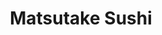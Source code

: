 ---
layout: place
title: Matsutake Sushi
permalink: /virginia/arlington/matsutake-sushi.html
stateAbbr: VA
stateName: Virginia
cityName: Arlington
seo:
  type: restaurant
  links: https://www.flyreagan.com/store/matsutake-sushi
place_id: ChIJFZy6PdOwt4kRhTqnMRa0Enc
photos:
  - name: >-
      places/ChIJFZy6PdOwt4kRhTqnMRa0Enc/photos/AeeoHcJrphk6X5jwGjDF_izQ8bhPZOuGpiL-n4xnKLf5s_AiwijiFugsfWUsVKBxqoxXsh3dCcoM4yFSh7INvI346yjd1ZkoHRp8zxguuHVUpAJrsrEeUJ1R_ehuyECeayQmLTdUmPcgjX7opex9MqBMUUH1GRKWaHI7LYrUUfWmGsfoarlzma6q7JnhtbQcuFepzG1fG-33iRJjEoHxBeydJAIM31FX8HPXeXUNF1u3su5HhAEHl2fqFO0SAy1rf578pGZBukNDay_5JLJK_Db8IIByh5xbVPG7nz12fplJWuJO6GuF_6EYD5zZEUJpMaZzQKwTaJL8WcnBJ5lPmoFGO-sxD0kDoZe3X9PJ6tOdnmXFBjqEPG6_-KiUyETbWjTobglC1Oi_eaj223QcnhFZKXLJoeZf59ZiQx_pld71q76_Pg
    widthPx: 4032
    heightPx: 3024
    authorAttributions:
      - displayName: Joey FLORIDA
        uri: https://maps.google.com/maps/contrib/101768574976084424102
        photoUri: >-
          https://lh3.googleusercontent.com/a-/ALV-UjW2c8O1OMElC1R1vNgbjjvmLh5XE-P3GXETzCmonjFPaCrD5yE=s100-p-k-no-mo
    flagContentUri: >-
      https://www.google.com/local/imagery/report/?cb_client=maps_api_places.places_api&image_key=!1e10!2sCIHM0ogKEICAgIDx8-PwIw&hl=en-US
    googleMapsUri: >-
      https://www.google.com/maps/place//data=!3m4!1e2!3m2!1sCIHM0ogKEICAgIDx8-PwIw!2e10!4m2!3m1!1s0x89b7b0d33dba9c15:0x7712b41631a73a85
  - name: >-
      places/ChIJFZy6PdOwt4kRhTqnMRa0Enc/photos/AeeoHcJMfPA-3W0l7xx3SbQBdBzF9CqcoNwfX8N8uJUNgSFLThYBB9RR7bvfNdRXnnMTO_7Kux9ZZUYM9Mat4YkgOZY6z-kwtisIgvcCgWW9b7qyiLp0m4-K5wYBWL5va9GzbgXF3Q_Hn3Ms8NAaduBRfUsvF9Oc6FtkjSOmZdkO2L4KGjaaD9OKrHlQLh7bgusqHM_4TjqVr7vUSDNc5HnYqvb8vhdc3ZNNdtV4BbcsSAxKWGnTC9xxecO9W4GeS0DXOMyMgrTMlN0fZUL-f5eTFcP368kq8Mpr4Op0wD16HzOvKJ6A-It10oWEVl-qvLldIvkFY1MB4nQEfaglIrzQWhmdjBgkD-b_nHBUV3hvZVkBswWex7w4MI3nUdl7VRpCjFj4KWMowJt2b0NbIg-VH8wADVjGbNJYrqFivMABrSk8sQ1e
    widthPx: 2023
    heightPx: 994
    authorAttributions:
      - displayName: Jooho Song
        uri: https://maps.google.com/maps/contrib/117031918460193160628
        photoUri: >-
          https://lh3.googleusercontent.com/a-/ALV-UjW5l_SkO-24tW4zcblW2dPmwwcZmeZoeQ7qseBZ1WKG8TPnHJqPEQ=s100-p-k-no-mo
    flagContentUri: >-
      https://www.google.com/local/imagery/report/?cb_client=maps_api_places.places_api&image_key=!1e10!2sCIHM0ogKEICAgICOxL6Z3AE&hl=en-US
    googleMapsUri: >-
      https://www.google.com/maps/place//data=!3m4!1e2!3m2!1sCIHM0ogKEICAgICOxL6Z3AE!2e10!4m2!3m1!1s0x89b7b0d33dba9c15:0x7712b41631a73a85
  - name: >-
      places/ChIJFZy6PdOwt4kRhTqnMRa0Enc/photos/AeeoHcLTFffyDIwE1aZbdX_ycbi0Gv8RNSznCl3MMXmDi4h9Et2SXpdxp7BsyRcXFYaBZlSR5MPYzAoao6ySS6HPXtsWgM9ehZYMD_T8re8SsWywcAzaqVmvx8rGOzfT4H0JCoXWVR8WrzICxJUosKc22HbYWyg4N4aAFIgsE_RLE4IO6R-0NmFGYeqEsmluRYkxDnJJgf8wKxJaBzo8jHY2lr_qwM8E-00jc2DDkA-Rrp4IT5B0Ucaj4KsfHYUGkZgrfrrCz1w6oR6P8fjQZHoCmhbnT8qYmjwImDkgMVzTWxHfk9ZYEmtUuLr2SZMbyuHstQwBKpR45YAPKr8aIXea9TTq1taRqECtyzI3vStTcybm2aHy-XKfw7BE1R7uxq8ONl5DBBkJBt7VKIAkxqq2NYYuK-rcdBoF4KhmMZ6w9j8
    widthPx: 4032
    heightPx: 3024
    authorAttributions:
      - displayName: H S
        uri: https://maps.google.com/maps/contrib/114131725345690417243
        photoUri: >-
          https://lh3.googleusercontent.com/a/ACg8ocIVho5kbEeLW6P-mtKCP6V2ldYLY91_fnUjSCkJGuJg-ADzTw=s100-p-k-no-mo
    flagContentUri: >-
      https://www.google.com/local/imagery/report/?cb_client=maps_api_places.places_api&image_key=!1e10!2sCIHM0ogKEICAgICDn5PtEw&hl=en-US
    googleMapsUri: >-
      https://www.google.com/maps/place//data=!3m4!1e2!3m2!1sCIHM0ogKEICAgICDn5PtEw!2e10!4m2!3m1!1s0x89b7b0d33dba9c15:0x7712b41631a73a85
  - name: >-
      places/ChIJFZy6PdOwt4kRhTqnMRa0Enc/photos/AeeoHcIi2To0MNzWGIfZ9D6EK20rK2nRlAVtCiNY_OopD6gkyX0mhD0qVjvIpsJBLJw3VIhhjuk-Jltwj3SPHXwHFgpyJ87fmpHsFR29JrShlrZHjn1qjswobJrKpqsuTUiIeANvfEy-gosddf5-v8feaF9wR7k3HP370csdT9Yv6TAdU7oET1oUrtoIuruoyUNOUln01KrIdSq_IuJ1IZbWjgv0LTSqxA5wTZpzA0vl42iv7e5hoUrZbw4SIAi4ol1BJn09RhxZN4m6j86S3faRC23QJvDDXAhe8JIyEGZNVDtdRTFqbaI-vHHvvniH8_lqusgi0IN-KSEK-J1KwoAVhM6PW5Oqj3AWw-PFe1L1bXIr8ELHgoEKAw4WITsyFVGiyVfuZh7Gu8URPLe8dLISP5QsdE08k6_G016whTRveRD9Iw
    widthPx: 4096
    heightPx: 3072
    authorAttributions:
      - displayName: Arjun Kaul
        uri: https://maps.google.com/maps/contrib/106845555095097830277
        photoUri: >-
          https://lh3.googleusercontent.com/a-/ALV-UjUukn8hf2ybQmMbORFUHN1otYDxOtn8uws8AtlI9dA49bZuAW7f=s100-p-k-no-mo
    flagContentUri: >-
      https://www.google.com/local/imagery/report/?cb_client=maps_api_places.places_api&image_key=!1e10!2sCIHM0ogKEICAgIDn0rbsSw&hl=en-US
    googleMapsUri: >-
      https://www.google.com/maps/place//data=!3m4!1e2!3m2!1sCIHM0ogKEICAgIDn0rbsSw!2e10!4m2!3m1!1s0x89b7b0d33dba9c15:0x7712b41631a73a85
  - name: >-
      places/ChIJFZy6PdOwt4kRhTqnMRa0Enc/photos/AeeoHcJQy33o-6xLHSlCH6eYKwwtNWbjPue0ITfj8yXiD65CVP20b1aWIawost3t3buzlemilk1qH3BB0tnwZOh3nYR8qGpQ2hCE_bK8MojfJRGsztKYQcAShjOiG2AbOeoV97Lav1d6RifsAZf2MbfUKI_OiCLKJqEaajZGFIBDlze5Wjfq4jRHz0bQz1xZME57Y-Orf0On5DwB_itZccs1EkOp5S_Kn-vpskBNE8_Xg1wB24r0JgtJpMDNxcl4eHixwoxW0T0ycfv8FozL1LwHlQ84dxushyJzef-y2X4W6-qwJM25rO9IK80PV18_KWvdP-wEkDm2woD7IRwYD7g90RtBRj5n4cWBwpDauGIQGLd2IG1_EgD3ZUTumPBfwZlQQmuNXEwgTXO1quM_JKP9UGjrDfCWP0CJxM2YoRP1yQ4
    widthPx: 4000
    heightPx: 3000
    authorAttributions:
      - displayName: Daniel Laguna
        uri: https://maps.google.com/maps/contrib/114606234398672714939
        photoUri: >-
          https://lh3.googleusercontent.com/a-/ALV-UjWr0hhD351c8yqFPMFa_xJRmxe_tsxRJUVSUBn3Rq2O8FqyGxB9Kg=s100-p-k-no-mo
    flagContentUri: >-
      https://www.google.com/local/imagery/report/?cb_client=maps_api_places.places_api&image_key=!1e10!2sCIHM0ogKEICAgMDQ--HbLA&hl=en-US
    googleMapsUri: >-
      https://www.google.com/maps/place//data=!3m4!1e2!3m2!1sCIHM0ogKEICAgMDQ--HbLA!2e10!4m2!3m1!1s0x89b7b0d33dba9c15:0x7712b41631a73a85
  - name: >-
      places/ChIJFZy6PdOwt4kRhTqnMRa0Enc/photos/AeeoHcLslnq1skUFUjcBhdcBzR8TQ5rgIcg6zJK1tb4Zk8BFb9NQkooPY9QgTILAI4iT0B5wpX7kwSB-Uizk1k33EaZCEYSGsx2HUYQ2DUw2H4tkm-IorsFhDQmeCe1NbgYabzhHIMf0Q-rpp8eZ5tNDbsp5Na3X0TUmsAL4b7wEDnZtosIk92dC0zP6XEYhXJtStmx1qzafuK5ZNewsOXdLDH0NtaR2DN89y8-GPS6cNRGS2YMzb6a-eXAc3B7KN9ZghQbMWVyKMkWyucIogSr4__wT2GQ1MH_ZfK9rQ3jy_HURaJ5d5lSzdlkXNT9jSmgcJEhxIlfQmzvn4BBrFExP5hoDuX9-0nI86BQawiZYr0yOwi1DLMumHPcSH_QEbniLGuChjd1n6hUMk7E_yHOVu5n_5osp-nY1uQMjlCw4FsrbRQ
    widthPx: 3000
    heightPx: 4000
    authorAttributions:
      - displayName: Drmayor
        uri: https://maps.google.com/maps/contrib/118127276136645452318
        photoUri: >-
          https://lh3.googleusercontent.com/a-/ALV-UjXboRY_khnMpYaEiLkJeo33qAHbSlJBss2Bt4i35lA3KraxmNHt=s100-p-k-no-mo
    flagContentUri: >-
      https://www.google.com/local/imagery/report/?cb_client=maps_api_places.places_api&image_key=!1e10!2sCIHM0ogKEICAgICbgPGZcA&hl=en-US
    googleMapsUri: >-
      https://www.google.com/maps/place//data=!3m4!1e2!3m2!1sCIHM0ogKEICAgICbgPGZcA!2e10!4m2!3m1!1s0x89b7b0d33dba9c15:0x7712b41631a73a85
  - name: >-
      places/ChIJFZy6PdOwt4kRhTqnMRa0Enc/photos/AeeoHcJnIM7FPgtnmemLbD7UR7zsrTscm7qhSGgIhnjsvSKs-hJd0qyph6_E_zloUXXJ0idUhcj3VWO9jcBunmk6tenNo36Y_N82w5ia_l5PgNvL0GYjZMwc2S3-WRWUdQPGmmGtr7Bc3UEGPlD82BthUWlQLK0uP9jPKHjl5v8iGd7HdX-YmqSJMccz1J7k_1O4nOSelCazGNmoJUCiTorWbAM6Bv_8B2Wo_oF7PdxJvWRJf2Y8qtA8Fuc5Pm-XHqLvIPbY9RTK1Wqhbt-5nlor-I27VKkloEP-qt-ore3VrUjxvz3CbSKFghP00idXYMpA36cH5drJ0agsB59cRJHN_LMLMa9Vdvj0TRkVgPwvGyvN5bAbqP0xm9zXoAYPQg3l6wR2CRRIvpxl1KHOu2MtWniUNKCvLqh2OvALE0AIpYI2Qg
    widthPx: 4032
    heightPx: 3024
    authorAttributions:
      - displayName: Breit M
        uri: https://maps.google.com/maps/contrib/105773776850487863729
        photoUri: >-
          https://lh3.googleusercontent.com/a-/ALV-UjVsCWX5kljpDRs6Zqxk76PBmOThhhd46ozCGorGnBVuGkWEwLqUqw=s100-p-k-no-mo
    flagContentUri: >-
      https://www.google.com/local/imagery/report/?cb_client=maps_api_places.places_api&image_key=!1e10!2sCIHM0ogKEICAgIDRiPuDcQ&hl=en-US
    googleMapsUri: >-
      https://www.google.com/maps/place//data=!3m4!1e2!3m2!1sCIHM0ogKEICAgIDRiPuDcQ!2e10!4m2!3m1!1s0x89b7b0d33dba9c15:0x7712b41631a73a85
  - name: >-
      places/ChIJFZy6PdOwt4kRhTqnMRa0Enc/photos/AeeoHcKsg2WCHXGo1quTHAhzDee_DHlbbvfpRUnYaPsQi8reNSPvWXgbfL5h7Shxgnt43FqITp3j3CGglCnaJkZ38TUUxou91Um01ANI9VF2JYOdq9BmhAw4yDK2dfUSmF8ffpCnh_ycqRRPKBErUXA5grTI-TZsdtR9_ATlykglJ25R1icEHq2N_y_srAVIRPOxANttkqeHRqGWyo03ACbqAU_pyLfs_CuW4HLo6wo6Xk7wXpgyXAXcg5sp4gNMALuaq9UJKl51PMukPCPnFQyMvhc34Bo_shURv7BkBplcb0w_sNbVNvLbOPzC_5Qk60_WzjYvQJPbsPnISRGsG0GBgN4sbyAb20imz6vPxz9DtVP_jcIwKyYDc-_F3bloM38lLqMonT0dbjYai9_h3OaPwh2QU8tdCgVOpdfJug-D9kal4qWb
    widthPx: 3600
    heightPx: 4800
    authorAttributions:
      - displayName: EK T
        uri: https://maps.google.com/maps/contrib/112483882933590098299
        photoUri: >-
          https://lh3.googleusercontent.com/a-/ALV-UjWfomrwjyxlV4LIr6r4M1juRcHVOU7ivsNm0UusQgDfjUoqAQF-=s100-p-k-no-mo
    flagContentUri: >-
      https://www.google.com/local/imagery/report/?cb_client=maps_api_places.places_api&image_key=!1e10!2sCIHM0ogKEICAgID7xtOP2gE&hl=en-US
    googleMapsUri: >-
      https://www.google.com/maps/place//data=!3m4!1e2!3m2!1sCIHM0ogKEICAgID7xtOP2gE!2e10!4m2!3m1!1s0x89b7b0d33dba9c15:0x7712b41631a73a85
  - name: >-
      places/ChIJFZy6PdOwt4kRhTqnMRa0Enc/photos/AeeoHcL7sgLkxM-M7t2Yjxbkd144lJ3LXNYFt44jUE5BpB76AA8l_8yLMWX-xvDaEQuA8t20AHlxbJh7d9DfZeMiTpfvSFiHTY2O3qZmrfbkW2LdVMYhQv8sW22700tnVAZ0oQtFWpu90o3Xn9LI5sijg8cmEQvGTadopGY1AnwOKvgNfOdFEkj5rloqCdtk6Y8xXUP7s6l977V0EqdEdUMXAlZB7obahQcFKcHRDESCtRIdV8QTgEkxd0x5n9QfBHRdkaViF-YvCCuMtVhJXAuAYzk4NiBDdyRvGHXg2ORRaE1PWVWJPLUGYdo07dZJuU1bGpWXSUQRjwurw3DGsh_ST66LgexnG5_y3MSHtpgl8H3JAFccQ3-j730IHPljJGbVxP96Y_a7qemweGwJ5kkAmAyIQUpadppSxSJnnsPVh6pU3Q
    widthPx: 4624
    heightPx: 3472
    authorAttributions:
      - displayName: Li-Cheng Tsai
        uri: https://maps.google.com/maps/contrib/102742526798717742578
        photoUri: >-
          https://lh3.googleusercontent.com/a-/ALV-UjVp90jAZ9jRTaYrxnHc23seamAHGS95tjITMjnn9QqS11vmIfRVOA=s100-p-k-no-mo
    flagContentUri: >-
      https://www.google.com/local/imagery/report/?cb_client=maps_api_places.places_api&image_key=!1e10!2sCIHM0ogKEICAgICvuMDxCQ&hl=en-US
    googleMapsUri: >-
      https://www.google.com/maps/place//data=!3m4!1e2!3m2!1sCIHM0ogKEICAgICvuMDxCQ!2e10!4m2!3m1!1s0x89b7b0d33dba9c15:0x7712b41631a73a85
  - name: >-
      places/ChIJFZy6PdOwt4kRhTqnMRa0Enc/photos/AeeoHcJElUHFH66IHQ8mAlJyUNfytAZ-Rp6Hj_wNSOALKtJqkVdFBGyekgZf6pF1bey8N21WzT93f0Z8R23hzDWU5nY8s7GR7ALfmJqU6RWYRtRLVQr6Abl4MsJR-nuRfyGlbpU_mFrwKki2bx8k0MNfbI_ER7SPAY1nAuOpB3vWUVd6V6YTCvoQIrYDGD4hL2k3cB1HuShfac9o7r6G8tM_oG4Mh3kQKW062gD3tisOi_bB8yJXLzHiG38SnPeli4oxZILjXIj3TMvpLkpBFLB_6Gb2NmdwQ6V_TOknPNiWuEn7iTwpN1o0HgGbEDWXWkSPQYVE-38dpYvZEGoKlSGfkFKyyXjuBouwn1FH5qMNPJ0vEBsTZ7MHG5jqLSORx2Eu8ZHl28j_-qXlk-XeCOU089wZz9_sks11wvMWWpH0EYr6vh0j
    widthPx: 4080
    heightPx: 3072
    authorAttributions:
      - displayName: Pablo Martone
        uri: https://maps.google.com/maps/contrib/112823990426917716693
        photoUri: >-
          https://lh3.googleusercontent.com/a-/ALV-UjXXtuT_Rqd5GQmGUZ2vt0-m8ScQzgTLD233id63YyFUEcXpJO-Lyw=s100-p-k-no-mo
    flagContentUri: >-
      https://www.google.com/local/imagery/report/?cb_client=maps_api_places.places_api&image_key=!1e10!2sCIHM0ogKEICAgIDxteOfpAE&hl=en-US
    googleMapsUri: >-
      https://www.google.com/maps/place//data=!3m4!1e2!3m2!1sCIHM0ogKEICAgIDxteOfpAE!2e10!4m2!3m1!1s0x89b7b0d33dba9c15:0x7712b41631a73a85
address: >-
  Reagan National Airport National Hall, 2401 Ronald Reagan Washington National
  Airport Access Rd, Arlington, VA 22202, USA
street: >-
  Reagan National Airport National Hall,2401 Ronald Reagan Washington National
  Airport Access Rd
city: Arlington
state: VA
zip: '22202'
country: USA
neighborhood: null
latitude: '38.853693'
longitude: '-77.042791'
accessibility_options:
  wheelchairAccessibleParking: true
  wheelchairAccessibleEntrance: true
  wheelchairAccessibleRestroom: true
  wheelchairAccessibleSeating: true
business_status: OPERATIONAL
name: Matsutake Sushi
google_maps_links:
  directionsUri: >-
    https://www.google.com/maps/dir//''/data=!4m7!4m6!1m1!4e2!1m2!1m1!1s0x89b7b0d33dba9c15:0x7712b41631a73a85!3e0
  placeUri: https://maps.google.com/?cid=8580118247509539461
  writeAReviewUri: >-
    https://www.google.com/maps/place//data=!4m3!3m2!1s0x89b7b0d33dba9c15:0x7712b41631a73a85!12e1
  reviewsUri: >-
    https://www.google.com/maps/place//data=!4m4!3m3!1s0x89b7b0d33dba9c15:0x7712b41631a73a85!9m1!1b1
  photosUri: >-
    https://www.google.com/maps/place//data=!4m3!3m2!1s0x89b7b0d33dba9c15:0x7712b41631a73a85!10e5
primary_type: Sushi Restaurant
opening_hours:
  openNow: true
  periods:
    - open:
        day: 0
        hour: 10
        minute: 30
      close:
        day: 0
        hour: 21
        minute: 0
    - open:
        day: 1
        hour: 10
        minute: 30
      close:
        day: 1
        hour: 21
        minute: 0
    - open:
        day: 2
        hour: 10
        minute: 30
      close:
        day: 2
        hour: 21
        minute: 0
    - open:
        day: 3
        hour: 10
        minute: 30
      close:
        day: 3
        hour: 21
        minute: 0
    - open:
        day: 4
        hour: 10
        minute: 30
      close:
        day: 4
        hour: 21
        minute: 0
    - open:
        day: 5
        hour: 10
        minute: 30
      close:
        day: 5
        hour: 21
        minute: 0
    - open:
        day: 6
        hour: 10
        minute: 30
      close:
        day: 6
        hour: 21
        minute: 0
  weekdayDescriptions:
    - 'Monday: 10:30 AM – 9:00 PM'
    - 'Tuesday: 10:30 AM – 9:00 PM'
    - 'Wednesday: 10:30 AM – 9:00 PM'
    - 'Thursday: 10:30 AM – 9:00 PM'
    - 'Friday: 10:30 AM – 9:00 PM'
    - 'Saturday: 10:30 AM – 9:00 PM'
    - 'Sunday: 10:30 AM – 9:00 PM'
  nextCloseTime: '2025-05-04T01:00:00Z'
secondary_opening_hours:
  regular:
    weekdayDescriptions: null
    type: null
  current:
    weekdayDescriptions: null
    type: null
phone: (703) 417-0521
price_level: PRICE_LEVEL_MODERATE
price_range: $20 &ndash; $30
rating: '3.8'
rating_count: 184
website: https://www.flyreagan.com/store/matsutake-sushi
description: >-
  Discover Matsutake Sushi in Arlington, VA$$$Matsutake Sushi in Arlington,
  Virginia, offers a relaxed dining experience right at Ronald Reagan Washington
  National Airport, perfect for travelers seeking fresh Japanese-inspired meals.
  This spot specializes in a variety of sushi options and other Asian favorites,
  complemented by a selection of wine and beer to enhance your meal. With its
  convenient location and accessibility features, it's an ideal choice for those
  exploring sushi restaurants nearby, providing a quick yet satisfying break
  from airport hustle. The moderate pricing and extended hours make it easy to
  enjoy authentic flavors without straying far from your gate, appealing to
  anyone hunting for top-rated sushi in the area.
generative_summary: >-
  Discover Matsutake Sushi in Arlington, VA$$$Matsutake Sushi in Arlington,
  Virginia, offers a relaxed dining experience right at Ronald Reagan Washington
  National Airport, perfect for travelers seeking fresh Japanese-inspired meals.
  This spot specializes in a variety of sushi options and other Asian favorites,
  complemented by a selection of wine and beer to enhance your meal. With its
  convenient location and accessibility features, it's an ideal choice for those
  exploring sushi restaurants nearby, providing a quick yet satisfying break
  from airport hustle. The moderate pricing and extended hours make it easy to
  enjoy authentic flavors without straying far from your gate, appealing to
  anyone hunting for top-rated sushi in the area.
generative_disclosure: Summarized by AI using the Grok-3-Mini model.
reviews: null
review_summary: >-
  Visitor Feedback Highlights$$$Visitors often praise Matsutake Sushi for its
  fresh rolls and efficient service, making it a go-to option for airport stops
  that hit the spot. While the overall vibe earns solid marks with a rating
  around 3.8, some folks note that portions could be more generous, though the
  flavors generally keep things enjoyable. It's frequently mentioned as a
  reliable pick for casual bites, especially if you're in the mood for
  Japanese-inspired dishes on the fly. Overall, the consensus leans positive,
  with many appreciating the convenience and variety, though a few suggest it
  shines brightest for quick visits rather than elaborate meals. If you're
  looking for sushi places near you, this spot delivers a straightforward and
  mostly satisfying experience worth considering.
review_disclosure: Summarized by AI using the Grok-3-Mini model.
parking_options: null
payment_options: null
allow_dogs: null
curbside_pickup: null
delivery: null
dine_in: null
good_for_children: null
good_for_groups: null
good_for_sports: null
live_music: null
menu_for_children: null
outdoor_seating: null
reservable: null
restroom: null
serves_beer: null
serves_breakfast: null
serves_brunch: null
serves_cocktails: null
serves_coffee: null
serves_dinner: null
serves_dessert: null
serves_lunch: null
serves_vegetarian_food: null
serves_wine: null
takeout: null
update_category: enterprise
places_description: null

---